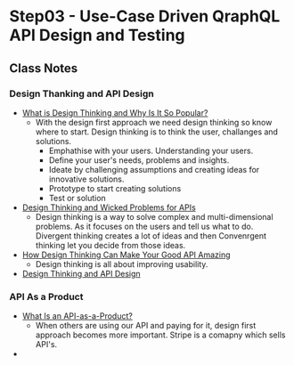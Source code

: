 # Step03 - Use-Case Driven QraphQL API Design and Testing

## Class Notes

### Design Thanking and API Design

- [What is Design Thinking and Why Is It So Popular?](https://www.interaction-design.org/literature/article/what-is-design-thinking-and-why-is-it-so-popular)
  - With the design first approach we need design thinking so know where to start. Design thinking is to think the user, challanges and solutions.
    - Emphathise with your users. Understanding your users.
    - Define your user's needs, problems and insights.
    - Ideate by challenging assumptions and creating ideas for innovative solutions.
    - Prototype to start creating solutions
    - Test or solution
- [Design Thinking and Wicked Problems for APIs](https://dzone.com/articles/design-thinking-and-wicked-problems-for-apis)
  - Design thinking is a way to solve complex and multi-dimensional problems. As it focuses on the users and tell us what to do. Divergent thinking creates a lot of ideas and then Convenrgent thinking let you decide from those ideas.
- [How Design Thinking Can Make Your Good API Amazing](https://www.programmableweb.com/news/how-design-thinking-can-make-your-good-api-amazing/sponsored-content/2018/10/24)
  - Design thinking is all about improving usability.
- [Design Thinking and API Design](https://medium.com/capital-one-tech/experimental-api-strategy-from-capital-one-be72db15362)

### API As a Product

- [What Is an API-as-a-Product?](https://nordicapis.com/what-is-an-api-as-a-product/)
  - When others are using our API and paying for it, design first approach becomes more important. Stripe is a comapny which sells API's.
- []()
